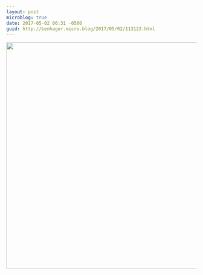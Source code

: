 ```yaml
---
layout: post
microblog: true
date: 2017-05-02 06:31 -0500
guid: http://benhager.micro.blog/2017/05/02/113123.html
---
```



<img src="http://hager.blog/uploads/2017/05dd05cccf.jpg" width="600" height="600" />
